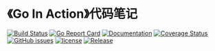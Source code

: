 # 《Go In Action》代码笔记 
[![Build Status](https://travis-ci.org/yangwenmai/go-in-action.svg?branch=master)](https://travis-ci.org/yangwenmai/go-in-action) [![Go Report Card](https://goreportcard.com/badge/github.com/yangwenmai/go-in-action)](https://goreportcard.com/report/github.com/yangwenmai/go-in-action)  [![Documentation](https://godoc.org/github.com/yangwenmai/go-in-action?status.svg)](http://godoc.org/github.com/yangwenmai/go-in-action) [![Coverage Status](https://coveralls.io/repos/github/yangwenmai/go-in-action/badge.svg?branch=master)](https://coveralls.io/github/yangwenmai/go-in-action?branch=master) [![GitHub issues](https://img.shields.io/github/issues/yangwenmai/go-in-action.svg)](https://github.com/yangwenmai/go-in-action/issues) [![license](https://img.shields.io/github/license/yangwenmai/go-in-action.svg?maxAge=2592000)](https://github.com/yangwenmai/go-in-action/LICENSE) [![Release](https://img.shields.io/github/release/yangwenmai/go-in-action.svg?label=Release)](https://github.com/yangwenmai/go-in-action/releases)

